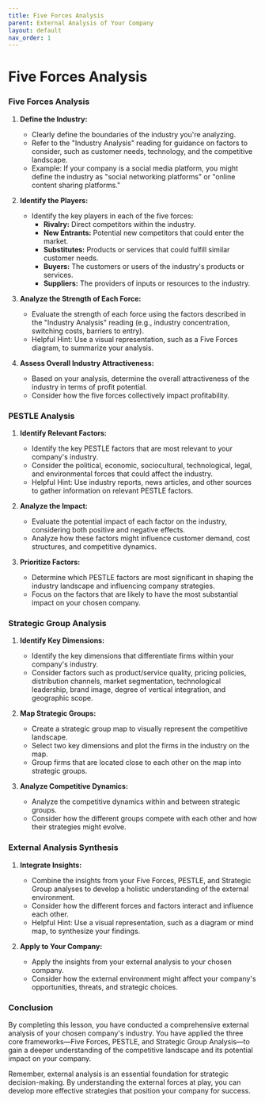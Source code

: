 ```yaml
---
title: Five Forces Analysis
parent: External Analysis of Your Company
layout: default
nav_order: 1
---
```

# Five Forces Analysis



### Five Forces Analysis

1.  **Define the Industry:**
    *   Clearly define the boundaries of the industry you're analyzing.
    *   Refer to the "Industry Analysis" reading for guidance on factors to consider, such as customer needs, technology, and the competitive landscape.
    *   Example: If your company is a social media platform, you might define the industry as "social networking platforms" or "online content sharing platforms."

2.  **Identify the Players:**
    *   Identify the key players in each of the five forces:
        *   **Rivalry:** Direct competitors within the industry.
        *   **New Entrants:** Potential new competitors that could enter the market.
        *   **Substitutes:** Products or services that could fulfill similar customer needs.
        *   **Buyers:** The customers or users of the industry's products or services.
        *   **Suppliers:** The providers of inputs or resources to the industry.

3.  **Analyze the Strength of Each Force:**
    *   Evaluate the strength of each force using the factors described in the "Industry Analysis" reading (e.g., industry concentration, switching costs, barriers to entry).
    *   Helpful Hint: Use a visual representation, such as a Five Forces diagram, to summarize your analysis.

4.  **Assess Overall Industry Attractiveness:**
    *   Based on your analysis, determine the overall attractiveness of the industry in terms of profit potential.
    *   Consider how the five forces collectively impact profitability.

### PESTLE Analysis

1.  **Identify Relevant Factors:**
    *   Identify the key PESTLE factors that are most relevant to your company's industry.
    *   Consider the political, economic, sociocultural, technological, legal, and environmental forces that could affect the industry.
    *   Helpful Hint: Use industry reports, news articles, and other sources to gather information on relevant PESTLE factors.

2.  **Analyze the Impact:**
    *   Evaluate the potential impact of each factor on the industry, considering both positive and negative effects.
    *   Analyze how these factors might influence customer demand, cost structures, and competitive dynamics.

3.  **Prioritize Factors:**
    *   Determine which PESTLE factors are most significant in shaping the industry landscape and influencing company strategies.
    *   Focus on the factors that are likely to have the most substantial impact on your chosen company.

### Strategic Group Analysis

1.  **Identify Key Dimensions:**
    *   Identify the key dimensions that differentiate firms within your company's industry.
    *   Consider factors such as product/service quality, pricing policies, distribution channels, market segmentation, technological leadership, brand image, degree of vertical integration, and geographic scope.

2.  **Map Strategic Groups:**
    *   Create a strategic group map to visually represent the competitive landscape.
    *   Select two key dimensions and plot the firms in the industry on the map.
    *   Group firms that are located close to each other on the map into strategic groups.

3.  **Analyze Competitive Dynamics:**
    *   Analyze the competitive dynamics within and between strategic groups.
    *   Consider how the different groups compete with each other and how their strategies might evolve.

### External Analysis Synthesis

1.  **Integrate Insights:**
    *   Combine the insights from your Five Forces, PESTLE, and Strategic Group analyses to develop a holistic understanding of the external environment.
    *   Consider how the different forces and factors interact and influence each other.
    *   Helpful Hint: Use a visual representation, such as a diagram or mind map, to synthesize your findings.

2.  **Apply to Your Company:**
    *   Apply the insights from your external analysis to your chosen company.
    *   Consider how the external environment might affect your company's opportunities, threats, and strategic choices.

### Conclusion

By completing this lesson, you have conducted a comprehensive external analysis of your chosen company's industry. You have applied the three core frameworks—Five Forces, PESTLE, and Strategic Group Analysis—to gain a deeper understanding of the competitive landscape and its potential impact on your company.

Remember, external analysis is an essential foundation for strategic decision-making. By understanding the external forces at play, you can develop more effective strategies that position your company for success.